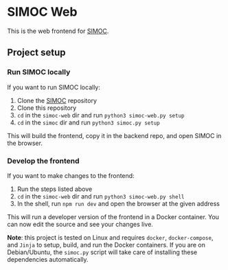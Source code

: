 # SIMOC Web

This is the web frontend for [SIMOC](https://github.com/overthesun/simoc).

## Project setup

### Run SIMOC locally
If you want to run SIMOC locally:

1. Clone the [SIMOC](https://github.com/overthesun/simoc) repository
2. Clone this repository
3. `cd` in the `simoc-web` dir and run `python3 simoc-web.py setup`
4. `cd` in the `simoc` dir and run `python3 simoc.py setup`

This will build the frontend, copy it in the backend repo, and open
SIMOC in the browser.

### Develop the frontend

If you want to make changes to the frontend:

1. Run the steps listed above
2. `cd` in the `simoc-web` dir and run `python3 simoc-web.py shell`
3. In the shell, run `npm run dev` and open the browser at the given address

This will run a developer version of the frontend in a Docker container.
You can now edit the source and see your changes live.

**Note**: this project is tested on Linux and requires `docker`, `docker-compose`,
and `Jinja` to setup, build, and run the Docker containers.
If you are on Debian/Ubuntu, the `simoc.py` script will take care of
installing these dependencies automatically.
